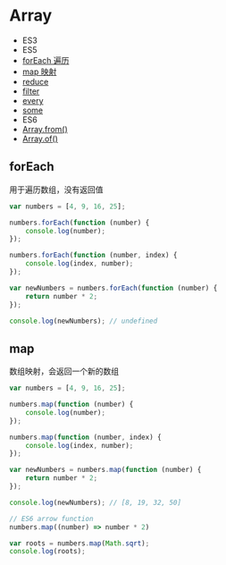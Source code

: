 # Array

- ES3
- ES5
 - [forEach 遍历](#foreach)
 - [map 映射](#map)
 - [reduce ]()
 - [filter]()
 - [every]()
 - [some]()
- ES6
 - [Array.from()](#Array.from())
 - [Array.of()](#Array.of())

## forEach
用于遍历数组，没有返回值
```javascript
var numbers = [4, 9, 16, 25];

numbers.forEach(function (number) {
	console.log(number);
});

numbers.forEach(function (number, index) {
	console.log(index, number);
});

var newNumbers = numbers.forEach(function (number) {
	return number * 2;
});

console.log(newNumbers); // undefined
```

## map
数组映射，会返回一个新的数组
```javascript
var numbers = [4, 9, 16, 25];

numbers.map(function (number) {
	console.log(number);
});

numbers.map(function (number, index) {
	console.log(index, number);
});

var newNumbers = numbers.map(function (number) {
	return number * 2;
});

console.log(newNumbers); // [8, 19, 32, 50]

// ES6 arrow function
numbers.map((number) => number * 2)

var roots = numbers.map(Math.sqrt);
console.log(roots);
```

